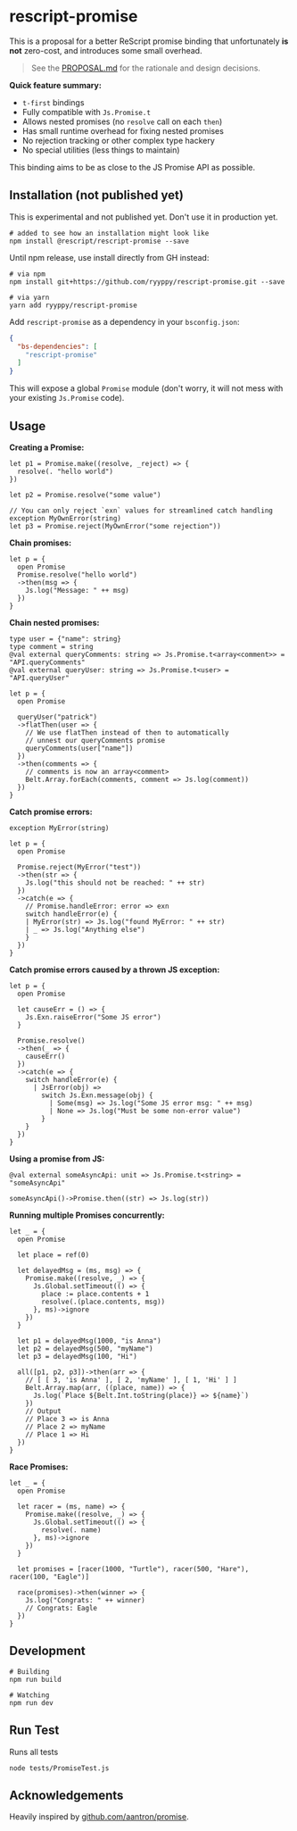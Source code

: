 # rescript-promise

This is a proposal for a better ReScript promise binding that unfortunately **is not** zero-cost, and introduces some small overhead.

> See the [PROPOSAL.md](./PROPOSAL.md) for the rationale and design decisions.

**Quick feature summary:**

- `t-first` bindings
- Fully compatible with `Js.Promise.t`
- Allows nested promises (no `resolve` call on each `then`)
- Has small runtime overhead for fixing nested promises
- No rejection tracking or other complex type hackery
- No special utilities (less things to maintain)

This binding aims to be as close to the JS Promise API as possible.

## Installation (not published yet)

This is experimental and not published yet. Don't use it in production yet.

```
# added to see how an installation might look like
npm install @rescript/rescript-promise --save
```

Until npm release, use install directly from GH instead:

```
# via npm
npm install git+https://github.com/ryyppy/rescript-promise.git --save

# via yarn
yarn add ryyppy/rescript-promise
```

Add `rescript-promise` as a dependency in your `bsconfig.json`:

```json
{
  "bs-dependencies": [
    "rescript-promise"
  ]
}
```

This will expose a global `Promise` module (don't worry, it will not mess with your existing `Js.Promise` code).

## Usage

**Creating a Promise:**

```rescript
let p1 = Promise.make((resolve, _reject) => {
  resolve(. "hello world")
})

let p2 = Promise.resolve("some value")

// You can only reject `exn` values for streamlined catch handling
exception MyOwnError(string)
let p3 = Promise.reject(MyOwnError("some rejection"))
```

**Chain promises:**

```rescript
let p = {
  open Promise
  Promise.resolve("hello world")
  ->then(msg => {
    Js.log("Message: " ++ msg)
  })
}
```

**Chain nested promises:**

```rescript
type user = {"name": string}
type comment = string
@val external queryComments: string => Js.Promise.t<array<comment>> = "API.queryComments"
@val external queryUser: string => Js.Promise.t<user> = "API.queryUser"

let p = {
  open Promise

  queryUser("patrick")
  ->flatThen(user => {
    // We use flatThen instead of then to automatically
    // unnest our queryComments promise
    queryComments(user["name"])
  })
  ->then(comments => {
    // comments is now an array<comment>
    Belt.Array.forEach(comments, comment => Js.log(comment))
  })
}
```

**Catch promise errors:**

```rescript
exception MyError(string)

let p = {
  open Promise

  Promise.reject(MyError("test"))
  ->then(str => {
    Js.log("this should not be reached: " ++ str)
  })
  ->catch(e => {
    // Promise.handleError: error => exn
    switch handleError(e) {
    | MyError(str) => Js.log("found MyError: " ++ str)
    | _ => Js.log("Anything else")
    }
  })
}
```

**Catch promise errors caused by a thrown JS exception:**


```rescript
let p = {
  open Promise

  let causeErr = () => {
    Js.Exn.raiseError("Some JS error")
  }

  Promise.resolve()
  ->then(_ => {
    causeErr()
  })
  ->catch(e => {
    switch handleError(e) {
      | JsError(obj) =>
        switch Js.Exn.message(obj) {
          | Some(msg) => Js.log("Some JS error msg: " ++ msg)
          | None => Js.log("Must be some non-error value")
        }
    }
  })
}
```

**Using a promise from JS:**

```rescript
@val external someAsyncApi: unit => Js.Promise.t<string> = "someAsyncApi"

someAsyncApi()->Promise.then((str) => Js.log(str))
```


**Running multiple Promises concurrently:**

```rescript
let _ = {
  open Promise

  let place = ref(0)

  let delayedMsg = (ms, msg) => {
    Promise.make((resolve, _) => {
      Js.Global.setTimeout(() => {
        place := place.contents + 1
        resolve(.(place.contents, msg))
      }, ms)->ignore
    })
  }

  let p1 = delayedMsg(1000, "is Anna")
  let p2 = delayedMsg(500, "myName")
  let p3 = delayedMsg(100, "Hi")

  all([p1, p2, p3])->then(arr => {
    // [ [ 3, 'is Anna' ], [ 2, 'myName' ], [ 1, 'Hi' ] ]
    Belt.Array.map(arr, ((place, name)) => {
      Js.log(`Place ${Belt.Int.toString(place)} => ${name}`)
    })
    // Output
    // Place 3 => is Anna
    // Place 2 => myName
    // Place 1 => Hi
  })
}
```

**Race Promises:**

```rescript
let _ = {
  open Promise

  let racer = (ms, name) => {
    Promise.make((resolve, _) => {
      Js.Global.setTimeout(() => {
        resolve(. name)
      }, ms)->ignore
    })
  }

  let promises = [racer(1000, "Turtle"), racer(500, "Hare"), racer(100, "Eagle")]

  race(promises)->then(winner => {
    Js.log("Congrats: " ++ winner)
    // Congrats: Eagle
  })
}
```

## Development

```
# Building
npm run build

# Watching
npm run dev
```

## Run Test

Runs all tests

```
node tests/PromiseTest.js
```

## Acknowledgements

Heavily inspired by [github.com/aantron/promise](https://github.com/aantron/promise).
